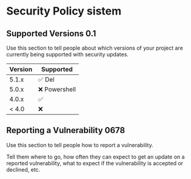 # Security Policy sistem 

## Supported Versions 0.1

Use this section to tell people about which versions of your project are
currently being supported with security updates.

| Version | Supported          |
| ------- | ------------------ |
| 5.1.x   | :white_check_mark: Del|
| 5.0.x   | :x:      Powershell          |
| 4.0.x   | :white_check_mark: |
| < 4.0   | :x:                |

## Reporting a Vulnerability 0678

Use this section to tell people how to report a vulnerability.

Tell them where to go, how often they can expect to get an update on a
reported vulnerability, what to expect if the vulnerability is accepted or
declined, etc.
